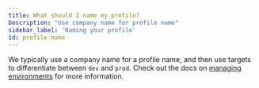 ```yaml
---
title: What should I name my profile?
Description: "Use company name for profile name"
sidebar_label: 'Naming your profile'
id: profile-name
---
```

We typically use a company name for a profile name, and then use targets to differentiate between `dev` and `prod`. Check out the docs on [managing environments](managing-environments) for more information.
